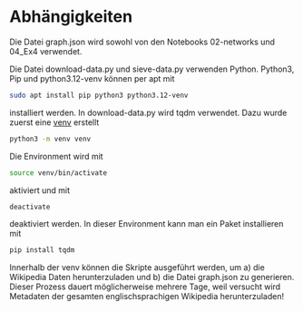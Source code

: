 # Abhängigkeiten
Die Datei graph.json wird sowohl von den Notebooks 02-networks und 04_Ex4 verwendet.

Die Datei download-data.py und sieve-data.py verwenden Python. Python3, Pip und python3.12-venv können per apt mit
```bash
sudo apt install pip python3 python3.12-venv
```
installiert werden. In download-data.py wird tqdm verwendet. Dazu wurde zuerst eine [venv](https://python.land/virtual-environments/virtualenv) erstellt
```bash
python3 -m venv venv
```
Die Environment wird mit
```bash
source venv/bin/activate
```
aktiviert und mit 
```bash
deactivate
```
deaktiviert werden. In dieser Environment kann man ein Paket installieren mit
```bash
pip install tqdm
```
Innerhalb der venv können die Skripte ausgeführt werden, um a) die Wikipedia Daten herunterzuladen und b) die Datei graph.json zu generieren. Dieser Prozess dauert möglicherweise mehrere Tage, weil versucht wird Metadaten der gesamten englischsprachigen Wikipedia herunterzuladen!